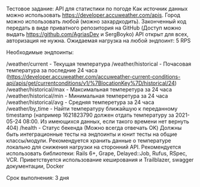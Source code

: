 Тестовое задание: API для статистики по погоде
Как источник данных можно использовать https://developer.accuweather.com/apis.
Город можно использовать любой (можно захардкодить).
Законченный код передать в виде приватного репозитория на GitHub (Доступ можно выдать https://github.com/AgriasDev и SergBoyko)
API открыт для всех, авторизация не нужна.
Ожидаемая нагрузка на любой эндпоинт: 5 RPS

Необходимые эндпоинты:

/weather/current - Текущая температура
/weather/historical - Почасовая температура за последние 24 часа (https://developer.accuweather.com/accuweather-current-conditions-api/apis/get/currentconditions/v1/%7BlocationKey%7D/historical/24)
/weather/historical/max - Максимальная темперетура за 24 часа
/weather/historical/min - Минимальная темперетура за 24 часа
/weather/historical/avg - Средняя темперетура за 24 часа
/weather/by_time - Найти температуру ближайшую к переданному timestamp (например 1621823790 должен отдать температуру за 2021-05-24 08:00. Из имеющихся данных, если такого времени нет вернуть 404)
/health - Статус бекенда (Можно всегда отвечать OK)
Должны быть интеграционные тесты на эндпоинты и юнит тесты на общие классы/модули.
Рекомендуется хранить данные о температуре локально для снижения нагрузки на сторонний API.
Рекомендуется использовать библиотеки: Rails 6+, Grape, Delayed::Job, Rufus, RSpec, VCR.
Приветствуется использование кеширования и Trailblazer, swagger документации, Docker

Срок выполнения: 3 дня
